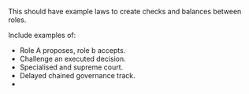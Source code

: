 This should have example laws to create checks and balances between roles.

Include examples of: 
- Role A proposes, role b accepts.  
- Challenge an executed decision. 
- Specialised and supreme court. 
- Delayed chained governance track.  
- 